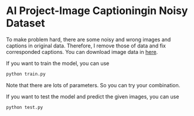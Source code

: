 # AI Project-Image Captioningin Noisy Dataset

To make problem hard, there are some noisy and wrong images and captions in original data. 
Therefore, I remove those of data and fix corresponded captions. You can download image data in [here](). 

If you want to train the model, you can use
```bash
python train.py    
```
Note that there are lots of parameters. So you can try your combination.

If you want to test the model and predict the given images, you can use
```bash
python test.py 
```
